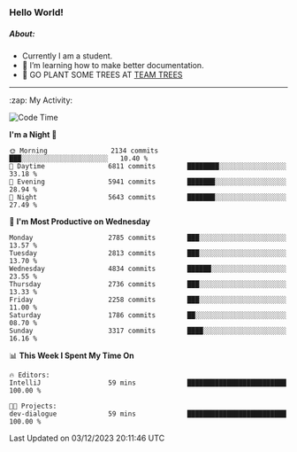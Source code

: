 ### Hello World!

##### About:
- Currently I am a student.
- 🌱 I’m learning how to make better documentation.
- 🌱 GO PLANT SOME TREES AT [TEAM TREES](https://teamtrees.org/)

---
  <summary>:zap: My Activity:</summary>
  
<!--START_SECTION:waka-->
![Code Time](http://img.shields.io/badge/Code%20Time-1%2C267%20hrs%2047%20mins-blue)

**I'm a Night 🦉** 

```text
🌞 Morning                2134 commits        ███░░░░░░░░░░░░░░░░░░░░░░   10.40 % 
🌆 Daytime                6811 commits        ████████░░░░░░░░░░░░░░░░░   33.18 % 
🌃 Evening                5941 commits        ███████░░░░░░░░░░░░░░░░░░   28.94 % 
🌙 Night                  5643 commits        ███████░░░░░░░░░░░░░░░░░░   27.49 % 
```
📅 **I'm Most Productive on Wednesday** 

```text
Monday                   2785 commits        ███░░░░░░░░░░░░░░░░░░░░░░   13.57 % 
Tuesday                  2813 commits        ███░░░░░░░░░░░░░░░░░░░░░░   13.70 % 
Wednesday                4834 commits        ██████░░░░░░░░░░░░░░░░░░░   23.55 % 
Thursday                 2736 commits        ███░░░░░░░░░░░░░░░░░░░░░░   13.33 % 
Friday                   2258 commits        ███░░░░░░░░░░░░░░░░░░░░░░   11.00 % 
Saturday                 1786 commits        ██░░░░░░░░░░░░░░░░░░░░░░░   08.70 % 
Sunday                   3317 commits        ████░░░░░░░░░░░░░░░░░░░░░   16.16 % 
```


📊 **This Week I Spent My Time On** 

```text
🔥 Editors: 
IntelliJ                 59 mins             █████████████████████████   100.00 % 

🐱‍💻 Projects: 
dev-dialogue             59 mins             █████████████████████████   100.00 % 
```


 Last Updated on 03/12/2023 20:11:46 UTC
<!--END_SECTION:waka-->
